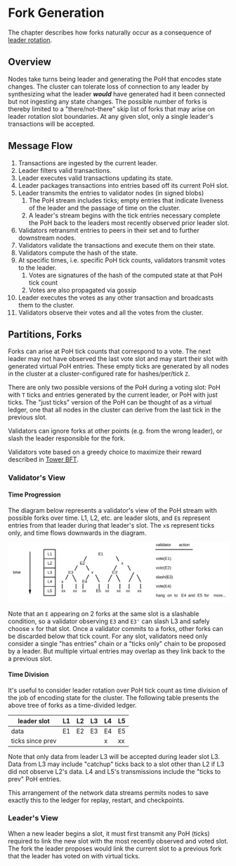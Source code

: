 # Fork Generation

The chapter describes how forks naturally occur as a consequence of [leader
rotation](leader-rotation.md).


## Overview

Nodes take turns being leader and generating the PoH that encodes state
changes.  The cluster can tolerate loss of connection to any leader by
synthesizing what the leader ***would*** have generated had it been connected
but not ingesting any state changes.  The possible number of forks is thereby
limited to a "there/not-there" skip list of forks that may arise on leader
rotation slot boundaries.  At any given slot, only a single leader's
transactions will be accepted.

## Message Flow

1. Transactions are ingested by the current leader.
2. Leader filters valid transactions.
3. Leader executes valid transactions updating its state.
4. Leader packages transactions into entries based off its current PoH slot.
5. Leader transmits the entries to validator nodes (in signed blobs)
   1. The PoH stream includes ticks; empty entries that indicate liveness of
      the leader and the passage of time on the cluster.
   2. A leader's stream begins with the tick entries necessary complete the PoH
      back to the leaders most recently observed prior leader slot.
6. Validators retransmit entries to peers in their set and to further
   downstream nodes.
7. Validators validate the transactions and execute them on their state.
8. Validators compute the hash of the state.
9. At specific times, i.e. specific PoH tick counts, validators transmit votes
   to the leader.
   1. Votes are signatures of the hash of the computed state at that PoH tick
      count
   2. Votes are also propagated via gossip
10. Leader executes the votes as any other transaction and broadcasts them to
    the cluster.
11. Validators observe their votes and all the votes from the cluster.

## Partitions, Forks

Forks can arise at PoH tick counts that correspond to a vote.  The next leader
may not have observed the last vote slot and may start their slot with
generated virtual PoH entries.  These empty ticks are generated by all nodes in
the cluster at a cluster-configured rate for hashes/per/tick `Z`.

There are only two possible versions of the PoH during a voting slot: PoH with
`T` ticks and entries generated by the current leader, or PoH with just ticks.
The "just ticks" version of the PoH can be thought of as a virtual ledger, one
that all nodes in the cluster can derive from the last tick in the previous
slot.

Validators can ignore forks at other points (e.g. from the wrong leader), or
slash the leader responsible for the fork.

Validators vote based on a greedy choice to maximize their reward described in
[Tower BFT](tower-bft.md).

### Validator's View

#### Time Progression

The diagram below represents a validator's view of the
PoH stream with possible forks over time.  L1, L2, etc. are leader slots, and
`E`s represent entries from that leader during that leader's slot.  The `x`s
represent ticks only, and time flows downwards in the diagram.


<img alt="Fork generation" src=".gitbook/assets/fork-generation.svg" class="center"/>

Note that an `E` appearing on 2 forks at the same slot is a slashable
condition, so a validator observing `E3` and `E3'` can slash L3 and safely
choose `x` for that slot.  Once a validator commits to a forks, other forks can
be discarded below that tick count.  For any slot, validators need only
consider a single "has entries" chain or a "ticks only" chain to be proposed by
a leader.  But multiple virtual entries may overlap as they link back to the a
previous slot.

#### Time Division

It's useful to consider leader rotation over PoH tick count as time division of
the job of encoding state for the cluster.  The following table presents the
above tree of forks as a time-divided ledger.

leader slot |  L1 | L2 | L3 | L4 | L5
-------|----|----|----|----|----
data      |  E1| E2 | E3 | E4  | E5
ticks since prev  | | | | x | xx

Note that only data from leader L3 will be accepted during leader slot L3.
Data from L3 may include "catchup" ticks back to a slot other than L2 if L3 did
not observe L2's data.  L4 and L5's transmissions include the "ticks to prev"
PoH entries.

This arrangement of the network data streams permits nodes to save exactly this
to the ledger for replay, restart, and checkpoints.

### Leader's View

When a new leader begins a slot, it must first transmit any PoH (ticks)
required to link the new slot with the most recently observed and voted slot.
The fork the leader proposes would link the current slot to a previous fork
that the leader has voted on with virtual ticks.
